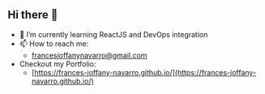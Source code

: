 ## Hi there 👋

- 🌱 I’m currently learning ReactJS and DevOps integration
- 📫 How to reach me: 
  - [francesjoffanynavarro@gmail.com](mailto:francesjoffanynavarro@gmail.com)
- Checkout my Portfolio:
  - [https://frances-joffany-navarro.github.io/](https://frances-joffany-navarro.github.io/)
  
